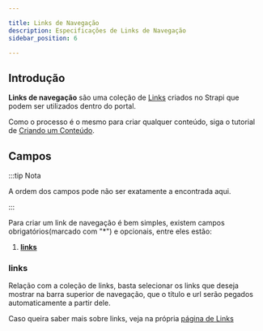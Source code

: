 ```yaml
---

title: Links de Navegação
description: Especificações de Links de Navegação
sidebar_position: 6

---
```


## Introdução

__Links de navegação__ são uma coleção de [Links](./links.md) criados no Strapi que podem ser utilizados dentro do portal.

Como o processo é o mesmo para criar qualquer conteúdo, siga o tutorial de [Criando um Conteúdo](/docs/guias/gestao-de-conteudo/criando.md).

## Campos

:::tip Nota

A ordem dos campos pode não ser exatamente a encontrada aqui.

:::

Para criar um link de navegação é bem simples, existem campos obrigatórios(marcado com "*") e opcionais, entre eles estão:

1. [__links__](#links)

### links

Relação com a coleção de links, basta selecionar os links que deseja mostrar na barra superior de navegação, que o título e url serão pegados automaticamente a partir dele.

Caso queira saber mais sobre links, veja na própria [página de Links](/docs/guias/portal-rede-planejamento/listas/links.md)
